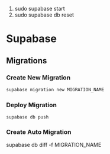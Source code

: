 1. sudo supabase start
2. sudo supabase db reset


# Supabase

## Migrations

### Create New Migration
``` bash
supabase migration new MIGRATION_NAME
```

### Deploy Migration

```
supabase db push
```

### Create Auto Migration 

supabase db diff -f MIGRATION_NAME


